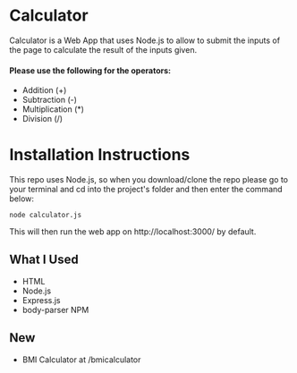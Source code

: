 # Calculator
Calculator is a Web App that uses Node.js to allow to submit the inputs of the page to calculate the result of the inputs given.

#### Please use the following for the operators:

- Addition (+)
- Subtraction (-)
- Multiplication (*)
- Division (/)

# Installation Instructions
This repo uses Node.js, so when you download/clone the repo please go to your terminal and cd into the project's folder and then enter the command below:

```
node calculator.js
```

This will then run the web app on http://localhost:3000/ by default.

## What I Used
- HTML
- Node.js
- Express.js
- body-parser NPM


## New
- BMI Calculator at /bmicalculator
